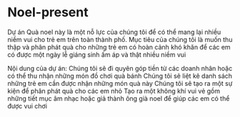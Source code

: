 # Noel-present

Dự án Quà noel này là một nỗ lực của chúng tôi để có thể mang lại nhiều niềm vui cho trẻ em trên toàn thành phố. Mục tiêu của chúng tôi là muốn thu thập và phân phát quà cho những trẻ em có hoàn cảnh khó khăn để các em có được một ngày lễ giáng sinh ấm áp và thật nhiều niềm vui

Nội dung của dự án:
Chúng tôi sẽ đi quyên góp tiền từ các doanh nhân hoặc có thể thu nhận những món đồ chơi quà bánh
Chúng tôi sẽ liệt kê danh sách những trẻ em cần được nhận những món quà này
Chúng tôi sẽ tạo ra một sự kiện để phân phát quà cho các em nhỏ 
Tạo ra một không khí vui vẻ gồm những tiết mục âm nhạc hoặc giả thành ông già noel để giúp các em có thể được vui chơi

